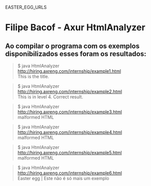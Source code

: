 EASTER_EGG_URLS

# Filipe Bacof - Axur HtmlAnalyzer

## Ao compilar o programa com os exemplos disponibilizados esses foram os resultados:

> $ java HtmlAnalyzer http://hiring.axreng.com/internship/example1.html <br> This is the title.

> $ java HtmlAnalyzer http://hiring.axreng.com/internship/example2.html <br> This is in level 4. Correct result.

> $ java HtmlAnalyzer http://hiring.axreng.com/internship/example3.html <br> malformed HTML

> $ java HtmlAnalyzer http://hiring.axreng.com/internship/example4.html <br> malformed HTML

> $ java HtmlAnalyzer http://hiring.axreng.com/internship/example5.html <br> malformed HTML

> $ java HtmlAnalyzer http://hiring.axreng.com/internship/example6.html <br> Easter egg | Este não é só mais um exemplo
